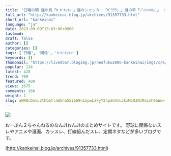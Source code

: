 ```yaml
---
title: "日曜の朝 謎の鳥「ﾎｰﾎｰﾎｯﾎｯｰ」謎のシャッター「ｶﾞﾗﾗﾗｯ…」謎の車「ﾌﾞﾛﾛﾛﾛﾛｯ…」 : なんJやきう関係ない部@おんJ"
full_url: "http://kankeinai.blog.jp/archives/91357733.html"
short_url: "kankeinai"
language: "ja"
date: 2023-09-09T13:03:00+0900
lastmod: 
draft: false
author: []
categories: []
tags: ['日曜', '関係', 'ﾎｰﾎｰﾎｯﾎｯｰ']
keywords: []
thumbnail: "https://livedoor.blogimg.jp/neofuku2006-kankeinai/imgs/c/6/c6dd74a4.jpg"
popular: 134
latest: 428
trend: 709
featured: 489
views: 1675
comments: 166
weight: 1
slug: aHR0cDovL2thbmtlaW5haS5ibG9nLmpwL2FyY2hpdmVzLzkxMzU3NzMzLmh0bWw=
---
```


![](https://livedoor.blogimg.jp/neofuku2006-kankeinai/imgs/c/6/c6dd74a4.jpg)

<div> <p id='blog-description'>おーぷん２ちゃんねるのなんJ(おんJ)のまとめサイトです。 野球に関係ないスレやアニメや漫画、カッスレ、打線組んだスレ、定期ネタなどが多いブログです。</p> </div>

(http://kankeinai.blog.jp/archives/91357733.html)
